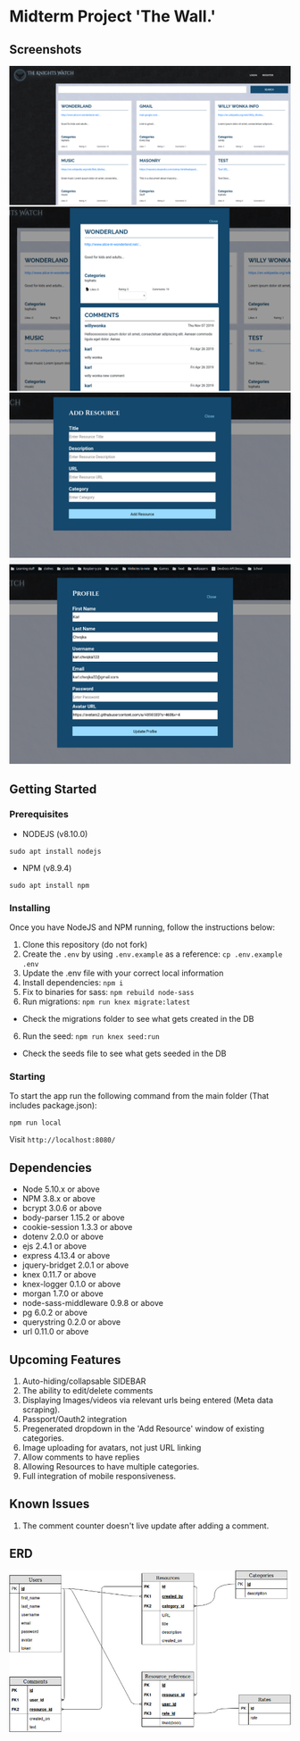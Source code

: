 # Midterm Project 'The Wall.'

## Screenshots
!['Screenshot Of Homepage'](https://github.com/basktballer/TheWallMidterm/blob/master/docs/desktop-home.png)
!['Screenshot Of Individual Resource'](https://github.com/basktballer/TheWallMidterm/blob/master/docs/individual_resource.png)
!['Screenshot Of Adding Resource'](https://github.com/basktballer/TheWallMidterm/blob/master/docs/addResorce.png)
!['Screenshot Of Changing Profile'](https://github.com/basktballer/TheWallMidterm/blob/master/docs/changeProfile.png)

## Getting Started

### Prerequisites
- NODEJS (v8.10.0)
```
sudo apt install nodejs
```
- NPM (v8.9.4)
```
sudo apt install npm
```

### Installing
Once you have NodeJS and NPM running, follow the instructions below:

1. Clone this repository (do not fork)
2. Create the `.env` by using `.env.example` as a reference: `cp .env.example .env`
3. Update the .env file with your correct local information
4. Install dependencies: `npm i`
5. Fix to binaries for sass: `npm rebuild node-sass`
5. Run migrations: `npm run knex migrate:latest`
  - Check the migrations folder to see what gets created in the DB
6. Run the seed: `npm run knex seed:run`
  - Check the seeds file to see what gets seeded in the DB

### Starting
To start the app run the following command from the main folder (That includes package.json):
```
npm run local
```

Visit `http://localhost:8080/`

## Dependencies

- Node 5.10.x or above
- NPM 3.8.x or above
- bcrypt 3.0.6 or above
- body-parser 1.15.2 or above
- cookie-session 1.3.3 or above
- dotenv 2.0.0 or above
- ejs 2.4.1 or above
- express 4.13.4 or above
- jquery-bridget 2.0.1 or above
- knex 0.11.7 or above
- knex-logger 0.1.0 or above
- morgan 1.7.0 or above
- node-sass-middleware 0.9.8 or above
- pg 6.0.2 or above
- querystring 0.2.0 or above
- url 0.11.0 or above

## Upcoming Features

1. Auto-hiding/collapsable SIDEBAR
2. The ability to edit/delete comments
3. Displaying Images/videos via relevant urls being entered (Meta data scraping).
4. Passport/Oauth2 integration
5. Pregenerated dropdown in the 'Add Resource' window of existing categories.
6. Image uploading for avatars, not just URL linking
7. Allow comments to have replies
8. Allowing Resources to have multiple categories.
9. Full integration of mobile responsiveness.

## Known Issues

1. The comment counter doesn't live update after adding a comment.

## ERD

!['ERD image'](./public/images/ERD.jpg)
